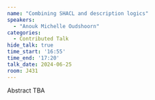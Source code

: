 ```yaml
---
name: "Combining SHACL and description logics"
speakers:
  - "Anouk Michelle Oudshoorn"
categories:
  - Contributed Talk
hide_talk: true
time_start: '16:55'
time_end: '17:20'
talk_date: 2024-06-25
room: J431
---
```


Abstract TBA
